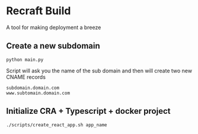 # Recraft Build
A tool for making deployment a breeze

## Create a new subdomain
```shell
python main.py
```

Script will ask you the name of the sub domain and then
will create two new CNAME records

```text
subdomain.domain.com
www.subtomain.domain.com
```

## Initialize CRA + Typescript + docker project

```shell
./scripts/create_react_app.sh app_name
```

